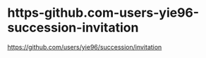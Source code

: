 # https-github.com-users-yie96-succession-invitation
https://github.com/users/yie96/succession/invitation
